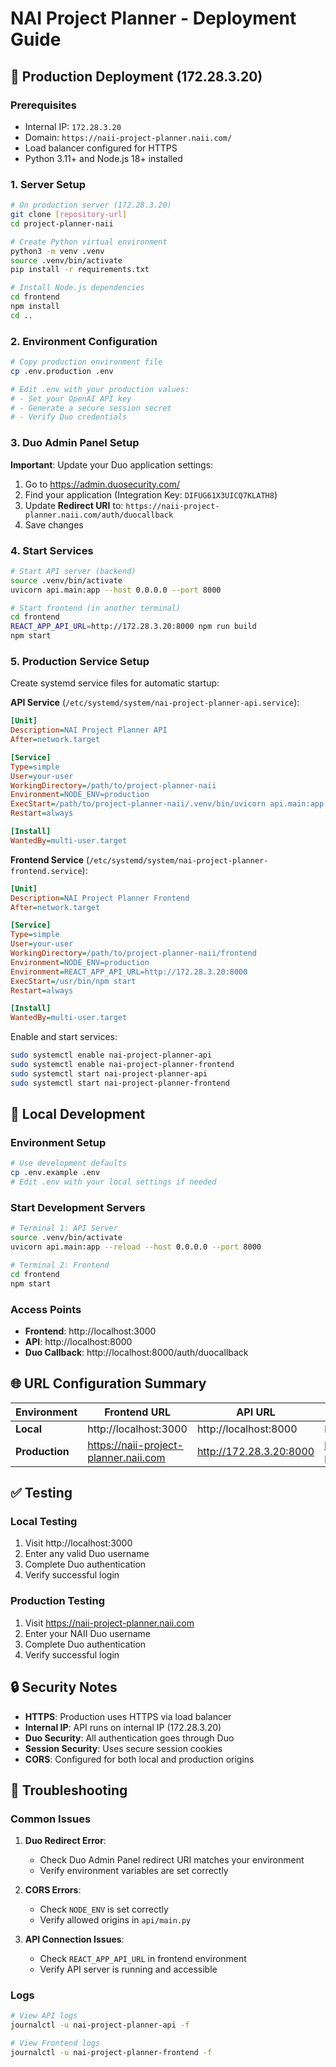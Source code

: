 # NAI Project Planner - Deployment Guide

## 🚀 Production Deployment (172.28.3.20)

### Prerequisites
- Internal IP: `172.28.3.20`
- Domain: `https://naii-project-planner.naii.com/`
- Load balancer configured for HTTPS
- Python 3.11+ and Node.js 18+ installed

### 1. Server Setup

```bash
# On production server (172.28.3.20)
git clone [repository-url]
cd project-planner-naii

# Create Python virtual environment
python3 -m venv .venv
source .venv/bin/activate
pip install -r requirements.txt

# Install Node.js dependencies
cd frontend
npm install
cd ..
```

### 2. Environment Configuration

```bash
# Copy production environment file
cp .env.production .env

# Edit .env with your production values:
# - Set your OpenAI API key
# - Generate a secure session secret
# - Verify Duo credentials
```

### 3. Duo Admin Panel Setup

**Important**: Update your Duo application settings:

1. Go to https://admin.duosecurity.com/
2. Find your application (Integration Key: `DIFUG61X3UICQ7KLATH8`)
3. Update **Redirect URI** to: `https://naii-project-planner.naii.com/auth/duocallback`
4. Save changes

### 4. Start Services

```bash
# Start API server (backend)
source .venv/bin/activate
uvicorn api.main:app --host 0.0.0.0 --port 8000

# Start frontend (in another terminal)
cd frontend
REACT_APP_API_URL=http://172.28.3.20:8000 npm run build
npm start
```

### 5. Production Service Setup

Create systemd service files for automatic startup:

**API Service** (`/etc/systemd/system/nai-project-planner-api.service`):
```ini
[Unit]
Description=NAI Project Planner API
After=network.target

[Service]
Type=simple
User=your-user
WorkingDirectory=/path/to/project-planner-naii
Environment=NODE_ENV=production
ExecStart=/path/to/project-planner-naii/.venv/bin/uvicorn api.main:app --host 0.0.0.0 --port 8000
Restart=always

[Install]
WantedBy=multi-user.target
```

**Frontend Service** (`/etc/systemd/system/nai-project-planner-frontend.service`):
```ini
[Unit]
Description=NAI Project Planner Frontend
After=network.target

[Service]
Type=simple
User=your-user
WorkingDirectory=/path/to/project-planner-naii/frontend
Environment=NODE_ENV=production
Environment=REACT_APP_API_URL=http://172.28.3.20:8000
ExecStart=/usr/bin/npm start
Restart=always

[Install]
WantedBy=multi-user.target
```

Enable and start services:
```bash
sudo systemctl enable nai-project-planner-api
sudo systemctl enable nai-project-planner-frontend
sudo systemctl start nai-project-planner-api
sudo systemctl start nai-project-planner-frontend
```

## 🔧 Local Development

### Environment Setup
```bash
# Use development defaults
cp .env.example .env
# Edit .env with your local settings if needed
```

### Start Development Servers
```bash
# Terminal 1: API Server
source .venv/bin/activate
uvicorn api.main:app --reload --host 0.0.0.0 --port 8000

# Terminal 2: Frontend
cd frontend
npm start
```

### Access Points
- **Frontend**: http://localhost:3000
- **API**: http://localhost:8000
- **Duo Callback**: http://localhost:8000/auth/duocallback

## 🌐 URL Configuration Summary

| Environment | Frontend URL | API URL | Duo Redirect |
|-------------|-------------|---------|--------------|
| **Local** | http://localhost:3000 | http://localhost:8000 | http://localhost:8000/auth/duocallback |
| **Production** | https://naii-project-planner.naii.com | http://172.28.3.20:8000 | https://naii-project-planner.naii.com/auth/duocallback |

## ✅ Testing

### Local Testing
1. Visit http://localhost:3000
2. Enter any valid Duo username
3. Complete Duo authentication
4. Verify successful login

### Production Testing
1. Visit https://naii-project-planner.naii.com
2. Enter your NAII Duo username
3. Complete Duo authentication
4. Verify successful login

## 🔒 Security Notes

- **HTTPS**: Production uses HTTPS via load balancer
- **Internal IP**: API runs on internal IP (172.28.3.20)
- **Duo Security**: All authentication goes through Duo
- **Session Security**: Uses secure session cookies
- **CORS**: Configured for both local and production origins

## 🐛 Troubleshooting

### Common Issues

1. **Duo Redirect Error**: 
   - Check Duo Admin Panel redirect URI matches your environment
   - Verify environment variables are set correctly

2. **CORS Errors**:
   - Check `NODE_ENV` is set correctly
   - Verify allowed origins in `api/main.py`

3. **API Connection Issues**:
   - Check `REACT_APP_API_URL` in frontend environment
   - Verify API server is running and accessible

### Logs
```bash
# View API logs
journalctl -u nai-project-planner-api -f

# View Frontend logs  
journalctl -u nai-project-planner-frontend -f
```
